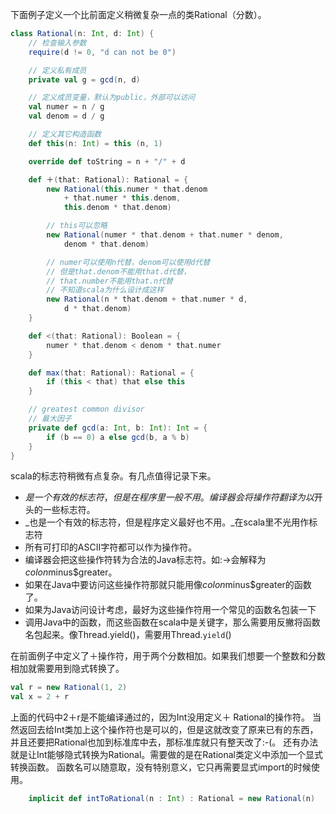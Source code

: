 下面例子定义一个比前面定义稍微复杂一点的类Rational（分数）。

```scala
class Rational(n: Int, d: Int) {
    // 检查输入参数
    require(d != 0, "d can not be 0")

    // 定义私有成员
    private val g = gcd(n, d)

    // 定义成员变量，默认为public，外部可以访问
    val numer = n / g
    val denom = d / g

    // 定义其它构造函数
    def this(n: Int) = this (n, 1)

    override def toString = n + "/" + d

    def ＋(that: Rational): Rational = {
        new Rational(this.numer * that.denom
            + that.numer * this.denom,
            this.denom * that.denom)

        // this可以忽略
        new Rational(numer * that.denom + that.numer * denom,
            denom * that.denom)

        // numer可以使用n代替，denom可以使用d代替
        // 但是that.denom不能用that.d代替，
        // that.number不能用that.n代替
        // 不知道scala为什么设计成这样
        new Rational(n * that.denom + that.numer * d,
            d * that.denom)
    }

    def <(that: Rational): Boolean = {
        numer * that.denom < denom * that.numer
    }

    def max(that: Rational): Rational = {
        if (this < that) that else this
    }

    // greatest common divisor
    // 最大因子
    private def gcd(a: Int, b: Int): Int = {
        if (b == 0) a else gcd(b, a % b)
    }
}
```

scala的标志符稍微有点复杂。有几点值得记录下来。
* $是一个有效的标志符，但是在程序里一般不用。编译器会将操作符翻译为以$开头的一些标志符。
* _也是一个有效的标志符，但是程序定义最好也不用。_在scala里不光用作标志符
* 所有可打印的ASCII字符都可以作为操作符。
* 编译器会把这些操作符转为合法的Java标志符。如:->会解释为$colon$minus$greater。
* 如果在Java中要访问这些操作符那就只能用像$colon$minus$greater的函数了。
* 如果为Java访问设计考虑，最好为这些操作符用一个常见的函数名包装一下
* 调用Java中的函数，而这些函数在scala中是关键字，那么需要用反撇将函数名包起来。像Thread.yield()，需要用Thread.`yield`()


在前面例子中定义了＋操作符，用于两个分数相加。如果我们想要一个整数和分数相加就需要用到隐式转换了。

```scala
val r = new Rational(1, 2)
val x = 2 + r
```

上面的代码中2＋r是不能编译通过的，因为Int没用定义＋ Rational的操作符。
当然返回去给Int类加上这个操作符也是可以的，但是这就改变了原来已有的东西，
并且还要把Rational也加到标准库中去，那标准库就只有整天改了:-(。
还有办法就是让Int能够隐式转换为Rational。需要做的是在Rational类定义中添加一个显式转换函数。
函数名可以随意取，没有特别意义，它只再需要显式import的时候使用。

```scala
    implicit def intToRational(n : Int) : Rational = new Rational(n)
```